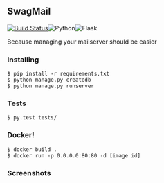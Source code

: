 ## SwagMail
[![Build Status](https://travis-ci.org/thatarchguy/SwagMail.svg)](https://travis-ci.org/thatarchguy/SwagMail)![Python](https://img.shields.io/badge/python-2.7-blue.svg)![Flask](http://flask.pocoo.org/static/badges/made-with-flask-s.png)

Because managing your mailserver should be easier

### Installing
```
$ pip install -r requirements.txt
$ python manage.py createdb
$ python manage.py runserver
```
### Tests
```
$ py.test tests/
```

### Docker!
```
$ docker build .
$ docker run -p 0.0.0.0:80:80 -d [image id]
```

### Screenshots

